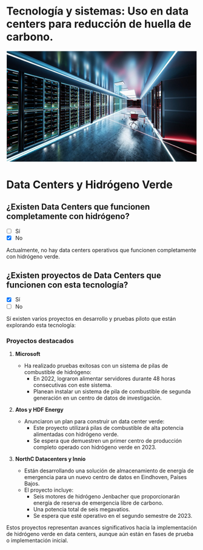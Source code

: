# Tecnología y sistemas: Uso en data centers para reducción de huella de carbono.
![datacenter0](img/datacenter0.png)

# Data Centers y Hidrógeno Verde
## ¿Existen Data Centers que funcionen completamente con hidrógeno?

- [ ] Sí
- [x] No

Actualmente, no hay data centers operativos que funcionen completamente con hidrógeno verde.

## ¿Existen proyectos de Data Centers que funcionen con esta tecnología?

- [x] Sí
- [ ] No

Sí existen varios proyectos en desarrollo y pruebas piloto que están explorando esta tecnología:

### Proyectos destacados

1. **Microsoft**
   - Ha realizado pruebas exitosas con un sistema de pilas de combustible de hidrógeno:
     - En 2022, lograron alimentar servidores durante 48 horas consecutivas con este sistema.
     - Planean instalar un sistema de pila de combustible de segunda generación en un centro de datos de investigación.

2. **Atos y HDF Energy**
   - Anunciaron un plan para construir un data center verde:
     - Este proyecto utilizará pilas de combustible de alta potencia alimentadas con hidrógeno verde.
     - Se espera que demuestren un primer centro de producción completo operado con hidrógeno verde en 2023.

3. **NorthC Datacenters y Innio**
   - Están desarrollando una solución de almacenamiento de energía de emergencia para un nuevo centro de datos en Eindhoven, Países Bajos.
   - El proyecto incluye:
     - Seis motores de hidrógeno Jenbacher que proporcionarán energía de reserva de emergencia libre de carbono.
     - Una potencia total de seis megavatios.
     - Se espera que esté operativo en el segundo semestre de 2023.

Estos proyectos representan avances significativos hacia la implementación de hidrógeno verde en data centers, aunque aún están en fases de prueba o implementación inicial.


